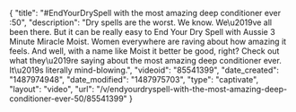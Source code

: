 {
    "title": "#EndYourDrySpell with the most amazing deep conditioner ever :50",
    "description": "Dry spells are the worst. We know. We\u2019ve all been there. But it can be really easy to End Your Dry Spell with Aussie 3 Minute Miracle Moist. Women everywhere are raving about how amazing it feels. And well, with a name like Moist it better be good, right? Check out what they\u2019re saying about the most amazing deep conditioner ever. It\u2019s literally mind-blowing.",
    "videoid": "85541399",
    "date_created": "1487974948",
    "date_modified": "1487975703",
    "type": "captivate",
    "layout": "video",
    "url": "\/v\/endyourdryspell-with-the-most-amazing-deep-conditioner-ever-50\/85541399"
}